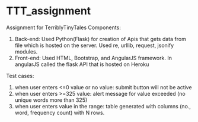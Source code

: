 # TTT_assignment
Assignment for TerriblyTinyTales
Components:
1. Back-end:
  Used Python(Flask) for creation of Apis that gets data from file which is hosted on the server.
  Used re, urllib, request, jsonify modules.
2. Front-end:
  Used HTML, Bootstrap, and AngularJS framework. In angularJS called the flask API that is hosted on Heroku
  
Test cases:
1. when user enters <=0 value or no value:
  submit button will not be active
2. when user enters >=325 value:
  alert message for value exceeded (no unique words more than 325)
3. when user enters value in the range:
  table generated with columns (no., word, frequency count) with N rows.
  
 
  
